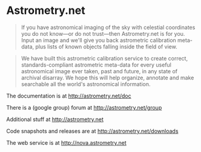Astrometry.net
==============

> If you have astronomical imaging of the sky with celestial coordinates
> you do not know—or do not trust—then Astrometry.net is for you. Input
> an image and we'll give you back astrometric calibration meta-data,
> plus lists of known objects falling inside the field of view.

> We have built this astrometric calibration service to create correct,
> standards-compliant astrometric meta-data for every useful
> astronomical image ever taken, past and future, in any state of
> archival disarray. We hope this will help organize, annotate and make
> searchable all the world's astronomical information.


The documentation is at http://astrometry.net/doc

There is a (google group) forum at http://astrometry.net/group

Additional stuff at http://astrometry.net

Code snapshots and releases are at http://astrometry.net/downloads

The web service is at http://nova.astrometry.net

